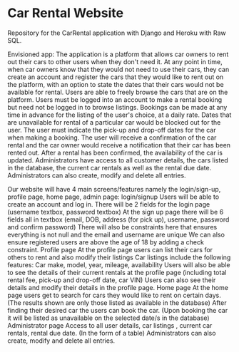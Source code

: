 # Car Rental Website


Repository for the CarRental application with Django and Heroku with Raw SQL.

Envisioned app:
The application is a platform that allows car owners to rent out their cars to other users when they don't need it.
At any point in time, when car owners know that they would not need to use their cars, they can create an account and register the cars that they would like to rent out on the platform, with an option to state the dates that their cars would not be available for rental.
Users are able to freely browse the cars that are on the platform. 
Users must be logged into an account to make a rental booking but need not be logged in to browse listings.
Bookings can be made at any time in advance for the listing of the user's choice, at a daily rate.
Dates that are unavailable for rental of a particular car would be blocked out for the user.
The user must indicate the pick-up and drop-off dates for the car when making a booking.
The user will receive a confirmation of the car rental and the car owner would receive a notification that their car has been rented out. 
After a rental has been confirmed, the availability of the car is updated.
Administrators have access to all customer details, the cars listed in the database, the current car rentals as well as the rental due date.
Administrators can also create, modify and delete all entries.


Our website will have 4 main screens/features namely the login/sign-up, profile page, home page, admin page:
login/signup
Users will be able to create an account and log in. There will be 2 fields for the login page (username textbox, password textbox)
At the sign up page there will be 6 fields all in textbox (email, DOB, address (for pick up), username, password and confirm password) 
There will also be constraints here that ensures everything is not null and the email and username are unique
We can also ensure registered users are above the age of 18 by adding a check constraint.
Profile page
At the profile page users can list their cars for others to rent and also modify their listings
Car listings include the following features: Car make, model, year, mileage, availability
Users will also be able to see the details of their current rentals at the profile page (including total rental fee, pick-up and drop-off date, car VIN)
Users can also see their details and modify their details in the profile page.
Home page
At the home page users get to search for cars they would like to rent on certain days. (The results shown are only those listed as available in the database)
After finding their desired car the users can book the car. (Upon booking the car it will be listed as unavailable on the selected date/s in the database)
Administrator page
Access to all user details, car listings , current car rentals, rental due date. (In the form of a table)
Administrators can also create, modify and delete all entries.



